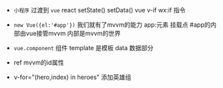 - `小程序` 过渡到 `vue`
  react setState() setData()
  vue v-if wx:if 指令

- `new Vue({el:'#app'})` 我们就有了mvvm的能力 app:元素 挂载点
  #app的内部由vue接管mvvm 内部是mvvm的世界
- `vue.component` 组件 
  template 是模板 
  data 数据部分

- ref mvvm的id属性

-  v-for="(hero,index) in heroes" 添加英雄组
